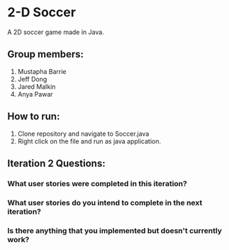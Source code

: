 # 2-D Soccer
A 2D soccer game made in Java.
## Group members:
1. Mustapha Barrie
2. Jeff Dong
3. Jared Malkin
4. Anya Pawar

## How to run:
1. Clone repository and navigate to Soccer.java
2. Right click on the file and run as java application.

## Iteration 2 Questions:
### What user stories were completed in this iteration?
### What user stories do you intend to complete in the next iteration?
### Is there anything that you implemented but doesn't currently work?


